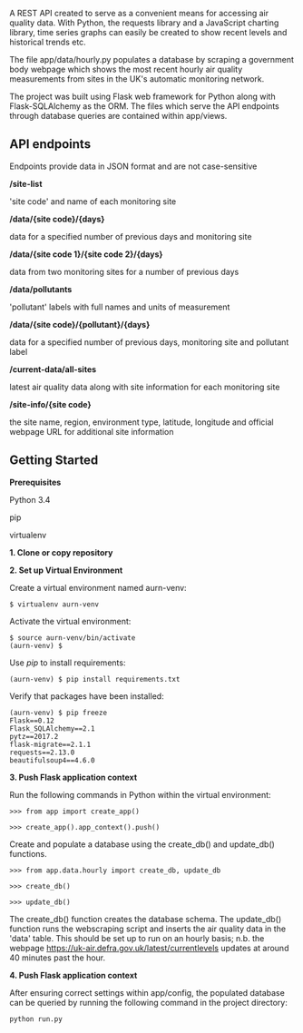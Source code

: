 A REST API created to serve as a convenient means for accessing air quality data. With Python, the requests library and a JavaScript charting library, time series graphs can easily be created to show recent levels and historical trends etc.

The file app/data/hourly.py populates a database by scraping a government body webpage which shows the most recent hourly air quality measurements from sites in the UK's automatic monitoring network.

The project was built using Flask web framework for Python along with Flask-SQLAlchemy as the ORM. The files which serve the API endpoints through database queries are contained within app/views.

API endpoints
-------------

Endpoints provide data in JSON format and are not case-sensitive


**/site-list**

'site code' and name of each monitoring site

**/data/{site code}/{days}**

data for a specified number of previous days and monitoring site


**/data/{site code 1}/{site code 2}/{days}**

data from two monitoring sites for a number of previous days


**/data/pollutants**

'pollutant' labels with full names and units of measurement


**/data/{site code}/{pollutant}/{days}**

data for a specified number of previous days, monitoring site and pollutant label


**/current-data/all-sites**

latest air quality data along with site information for each monitoring site

**/site-info/{site code}**

the site name, region, environment type, latitude, longitude and official webpage URL for additional site information


Getting Started
---------------
**Prerequisites**

Python 3.4

pip

virtualenv

**1. Clone or copy repository**

**2. Set up Virtual Environment**

Create a virtual environment named aurn-venv:

    $ virtualenv aurn-venv

Activate the virtual environment:

    $ source aurn-venv/bin/activate
    (aurn-venv) $

Use *pip* to install requirements:

    (aurn-venv) $ pip install requirements.txt

Verify that packages have been installed:

    (aurn-venv) $ pip freeze
    Flask==0.12
    Flask_SQLAlchemy==2.1
    pytz==2017.2
    flask-migrate==2.1.1
    requests==2.13.0
    beautifulsoup4==4.6.0

**3. Push Flask application context**

Run the following commands in Python within the virtual environment:

    >>> from app import create_app()

    >>> create_app().app_context().push()


Create and populate a database using the create_db() and update_db() functions.

    >>> from app.data.hourly import create_db, update_db

    >>> create_db()

    >>> update_db()

The create_db() function creates the database schema. The update_db() function runs the webscraping script and inserts the air quality data in the 'data' table. This should be set up to run on an hourly basis; n.b. the webpage https://uk-air.defra.gov.uk/latest/currentlevels updates at around 40 minutes past the hour.


**4. Push Flask application context**

After ensuring correct settings within app/config, the populated database can be queried by running the following command in the project directory:

    python run.py




